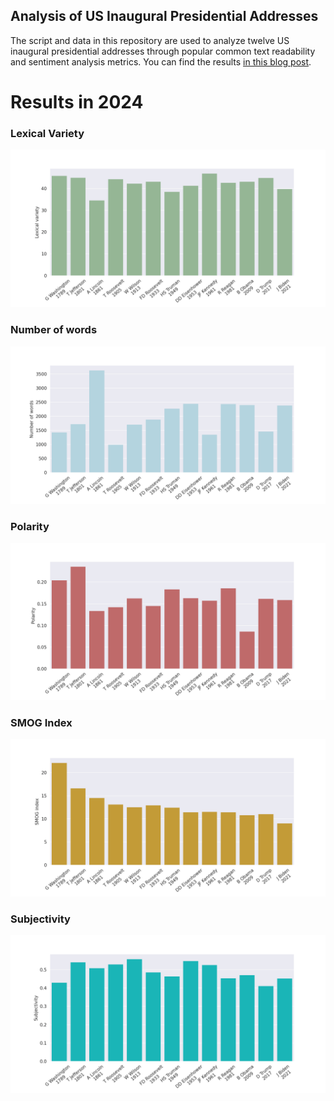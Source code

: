 ## Analysis of US Inaugural Presidential Addresses
The script and data in this repository are used to analyze
twelve US inaugural presidential addresses through popular
common text readability and sentiment analysis metrics.
You can find the results
[in this blog post](http://www.spinellis.gr/blog/20170120/).

# Results in 2024

### Lexical Variety
![Lexical Variety](Lexical_variety.png)
### Number of words
![Number of words](Number_of_words.png)
### Polarity
![Polarity](Polarity.png)
### SMOG Index
![SMOG Index](SMOG_index.png)
### Subjectivity
![Subjectivity](Subjectivity.png)
